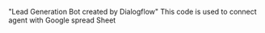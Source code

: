 "Lead Generation Bot created by Dialogflow"
        This code is used to connect agent with Google spread Sheet
